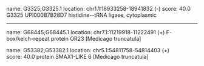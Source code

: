 name: G3325;G3325.1
location: chr1.1:18933258-18941832 (-)
score: 40.0
G3325
UPI000B7B28D7
histidine--tRNA ligase, cytoplasmic

--------------

name: G68445;G68445.1
location: chr7.1:11219918-11222491 (+)
F-box/kelch-repeat protein OR23 [Medicago truncatula]

name: G53382;G53382.1
location: chr5.1:54811758-54814403 (+)
score: 40.0
protein SMAX1-LIKE 6 [Medicago truncatula]